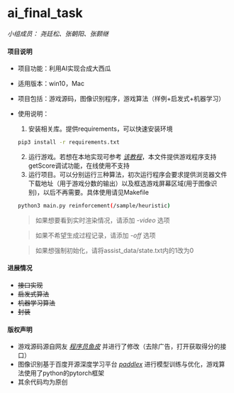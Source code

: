 # ai_final_task
*小组成员： 尧廷松、张朝阳、张颢继*


#### 项目说明
+ 项目功能：利用AI实现合成大西瓜

+ 适用版本：win10，Mac

+ 项目包括：游戏源码，图像识别程序，游戏算法（样例+启发式+机器学习）

+ 使用说明：
  1. 安装相关库。提供requirements，可以快速安装环境
  	```bash
  	pip3 install -r requirements.txt
  	```
  	
  2. 运行游戏。若想在本地实现可参考 [*该教程*](https://mp.weixin.qq.com/s/H9VR1MWn-9bKSC_1l_MkJw)，本文件提供游戏程序支持getScore调试功能，在线使用不支持
  3. 运行项目。可以分别运行三种算法，初次运行程序会要求提供浏览器文件下载地址（用于游戏分数的输出）以及框选游戏屏幕区域(用于图像识别)，以后不再需要。具体使用请见Makefile
  
  	```bash
  	python3 main.py reinforcement(/sample/heuristic)  
  	```
  
  > 如果想要看到实时渲染情况，请添加 *-video* 选项
  
  > 如果不希望生成过程记录，请添加 *-off* 选项

  > 如果想强制初始化，请将assist_data/state.txt内的1改为0

#### 进展情况
+ ~~接口实现~~ 
+ ~~启发式算法~~
+ ~~机器学习算法~~
+ ~~封装~~


#### 版权声明
+ 游戏源码源自网友 [*程序员鱼皮*](https://mp.weixin.qq.com/s/H9VR1MWn-9bKSC_1l_MkJw) 并进行了修改（去除广告，打开获取得分的接口）
+ 图像识别基于百度开源深度学习平台 [*paddlex*](https://www.paddlepaddle.org.cn) 进行模型训练与优化，游戏算法使用了python的pytorch框架
+ 其余代码均为原创









